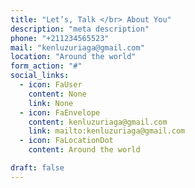 ```yaml
---
title: "Let’s, Talk </br> About You"
description: "meta description"
phone: "+211234565523"
mail: "kenluzuriaga@gmail.com"
location: "Around the world"
form_action: "#"
social_links:
  - icon: FaUser
    content: None
    link: None
  - icon: FaEnvelope
    content: kenluzuriaga@gmail.com
    link: mailto:kenluzuriaga@gmail.com
  - icon: FaLocationDot
    content: Around the world

draft: false
---
```

